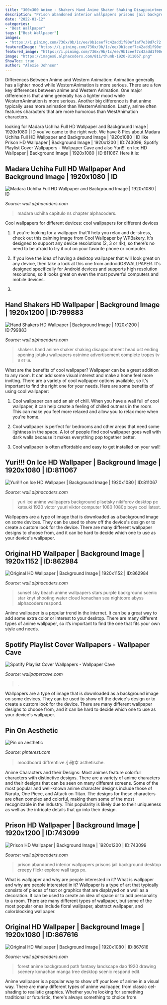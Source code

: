 ```yaml
---
title: "300x300 Anime - Shakers Hand Anime Shaker Shaking Disappointment Head Ost Ending Opening Jotaku Wallpapers Ostnime Advertisement Complete Tropes Tv บ อร เล"
description: "Prison abandoned interior wallpapers prisons jail background desktop creepy flickr explore wall tags px"
date: "2022-01-12"
categories:
- "Best Wallpaper"
tags: ["Best Wallpaper"]
images:
- "https://i.pinimg.com/736x/9b/1c/ee/9b1ceef7c42add1f90ef1af7e38d7c72.jpg"
featuredImage: "https://i.pinimg.com/736x/9b/1c/ee/9b1ceef7c42add1f90ef1af7e38d7c72.jpg"
featured_image: "https://i.pinimg.com/736x/9b/1c/ee/9b1ceef7c42add1f90ef1af7e38d7c72.jpg"
image: "https://images8.alphacoders.com/811/thumb-1920-811067.png"
ShowToc: true
author: "Alexie Johnson"
---
```



Differences Between Anime and Western Animation: Animation generally has a lighter mood while WesternAnimation is more serious.
There are a few key differences between anime and Western Animation. One major difference is that anime generally has a lighter mood while WesternAnimation is more serious. Another big difference is that anime typically uses more animation than WesternAnimation. Lastly, anime often features characters that are more humorous than WestAnimation characters.

	

		
looking for Madara Uchiha Full HD Wallpaper and Background Image | 1920x1080 | ID you've came to the right web. We have 8 Pics about Madara Uchiha Full HD Wallpaper and Background Image | 1920x1080 | ID like Prison HD Wallpaper | Background Image | 1920x1200 | ID:743099, Spotify Playlist Cover Wallpapers - Wallpaper Cave and also Yuri!!! on Ice HD Wallpaper | Background Image | 1920x1080 | ID:811067. Here it is:
		
    
## Madara Uchiha Full HD Wallpaper And Background Image | 1920x1080 | ID

<img loading=lazy src="https://images.alphacoders.com/644/thumb-1920-644207.jpg" onerror="this.onerror=null;this.src='https://tse2.mm.bing.net/th?id=OIP.aTDXRTZNGaQILjg0mINMewHaEK&amp;pid=15.1';" alt="Madara Uchiha Full HD Wallpaper and Background Image | 1920x1080 | ID">

_Source: wall.alphacoders.com_

>madara uchiha capitulo ns chapter alphacoders. 

	

Cool wallpapers for different devices:
cool wallpapers for different devices 

1. If you're looking for a wallpaper that'll help you relax and de-stress, check out this calming image from Cool Wallpaper by WPBakery. It's designed to support any device resolutions (2, 3 or 4k), so there's no need to be afraid to try it out on your favorite phone or computer.

2. If you love the idea of having a desktop wallpaper that will look great on any device, then take a look at this one from androidOSWALLPAPER. It's designed specifically for Android devices and supports high resolution resolutions, so it looks great on even the most powerful computers and mobile devices.

3.

    
## Hand Shakers HD Wallpaper | Background Image | 1920x1200 | ID:799883

<img loading=lazy src="https://images6.alphacoders.com/799/thumb-1920-799883.jpg" onerror="this.onerror=null;this.src='https://tse2.mm.bing.net/th?id=OIP.KXcpNwS4CF5O8ZDFbmWAegHaEo&amp;pid=15.1';" alt="Hand Shakers HD Wallpaper | Background Image | 1920x1200 | ID:799883">

_Source: wall.alphacoders.com_

>shakers hand anime shaker shaking disappointment head ost ending opening jotaku wallpapers ostnime advertisement complete tropes tv บ อร เล. 

	

What are the benefits of cool wallpaper?
Wallpaper can be a great addition to any room. It can add some visual interest and make a home feel more inviting. There are a variety of cool wallpaper options available, so it's important to find the right one for your needs. Here are some benefits of using cool wallpaper: 
1. Cool wallpaper can add an air of chill. When you have a wall full of cool wallpaper, it can help create a feeling of chilled outness in the room. This can make you feel more relaxed and allow you to relax more when you're home. 

2. Cool wallpaper is perfect for bedrooms and other areas that need some lightness in the space. A lot of people find cool wallpaper goes well with dark walls because it makes everything pop together better. 

3. Cool wallpaper is often affordable and easy to get installed on your wall!

    
## Yuri!!! On Ice HD Wallpaper | Background Image | 1920x1080 | ID:811067

<img loading=lazy src="https://images8.alphacoders.com/811/thumb-1920-811067.png" onerror="this.onerror=null;this.src='https://tse2.mm.bing.net/th?id=OIP.LZIsUh1-F_hklMNIshML_wHaEK&amp;pid=15.1';" alt="Yuri!!! on Ice HD Wallpaper | Background Image | 1920x1080 | ID:811067">

_Source: wall.alphacoders.com_

>yuri ice anime wallpapers background plisetsky nikiforov desktop pc katsuki 1920 victor yuuri viktor computer 1080 1080p boys cool latest. 

	

Wallpapers are a type of image that is downloaded as a background image on some devices. They can be used to show off the device's design or to create a custom look for the device. There are many different wallpaper designs to choose from, and it can be hard to decide which one to use as your device's wallpaper.

    
## Original HD Wallpaper | Background Image | 1920x1152 | ID:862984

<img loading=lazy src="https://images4.alphacoders.com/862/thumb-1920-862984.png" onerror="this.onerror=null;this.src='https://tse2.mm.bing.net/th?id=OIP.BTkum48cKiizzS8RARENpgHaEc&amp;pid=15.1';" alt="Original HD Wallpaper | Background Image | 1920x1152 | ID:862984">

_Source: wall.alphacoders.com_

>sunset sky beach anime wallpapers stars purple background scenic star knyt shooting water cloud konachan sea nightcore abyss alphacoders respond. 

	

Anime wallpaper is a popular trend in the internet. It can be a great way to add some extra color or interest to your desktop. There are many different types of anime wallpaper, so it’s important to find the one that fits your own style and needs.

    
## Spotify Playlist Cover Wallpapers - Wallpaper Cave

<img loading=lazy src="https://wallpapercave.com/wp/wp9403174.jpg" onerror="this.onerror=null;this.src='https://tse2.mm.bing.net/th?id=OIP.TO128O93L9pgkWiRbn1JZAHaHa&amp;pid=15.1';" alt="Spotify Playlist Cover Wallpapers - Wallpaper Cave">

_Source: wallpapercave.com_

>. 

	

Wallpapers are a type of image that is downloaded as a background image on some devices. They can be used to show off the device's design or to create a custom look for the device. There are many different wallpaper designs to choose from, and it can be hard to decide which one to use as your device's wallpaper.

    
## Pin On Aesthetic

<img loading=lazy src="https://i.pinimg.com/736x/9b/1c/ee/9b1ceef7c42add1f90ef1af7e38d7c72.jpg" onerror="this.onerror=null;this.src='https://tse3.mm.bing.net/th?id=OIP.Q6v3PSTTUb4HhsVkTD-pZwAAAA&amp;pid=15.1';" alt="Pin on aesthetic">

_Source: pinterest.com_

>moodboard diffrentlive 小確幸 ästhetische. 

	

Anime Characters and their Designs: Most animes feature colorful characters with distinctive designs.
There are a variety of anime characters and their designs that can be seen on many different screens. Some of the most popular and well-known anime character designs include those of Naruto, One Piece, and Attack on Titan. The designs for these characters are often complex and colorful, making them some of the most recognizable in the industry. This popularity is likely due to their uniqueness as well as the intricate details that go into their design.

    
## Prison HD Wallpaper | Background Image | 1920x1200 | ID:743099

<img loading=lazy src="https://images6.alphacoders.com/743/thumb-1920-743099.jpg" onerror="this.onerror=null;this.src='https://tse3.mm.bing.net/th?id=OIP.TYzCaihRz4w9zm1ppOq8MQHaEo&amp;pid=15.1';" alt="Prison HD Wallpaper | Background Image | 1920x1200 | ID:743099">

_Source: wall.alphacoders.com_

>prison abandoned interior wallpapers prisons jail background desktop creepy flickr explore wall tags px. 

	

What is wallpaper and why are people interested in it?
What is wallpaper and why are people interested in it?
Wallpaper is a type of art that typically consists of pieces of text or graphics that are displayed on a wall as a decoration. It can be used to create an idea of space or to add personality to a room. There are many different types of wallpaper, but some of the most popular ones include floral wallpaper, abstract wallpaper, and colorblocking wallpaper.

    
## Original HD Wallpaper | Background Image | 1920x1080 | ID:867616

<img loading=lazy src="https://images6.alphacoders.com/867/thumb-1920-867616.png" onerror="this.onerror=null;this.src='https://tse3.mm.bing.net/th?id=OIP.r0cQdhvHDM2Cb7YQlrMgTAHaEK&amp;pid=15.1';" alt="Original HD Wallpaper | Background Image | 1920x1080 | ID:867616">

_Source: wall.alphacoders.com_

>forest anime background path fantasy landscape dao 1920 drawing scenery konachan manga tree desktop scenic respond edit. 

	

Anime wallpaper is a popular way to show off your love of anime in a visual way. There are many different types of anime wallpaper, from classic cel-shading to realistic graphics. Whether you're looking for something traditional or futuristic, there's always something to choice from.

